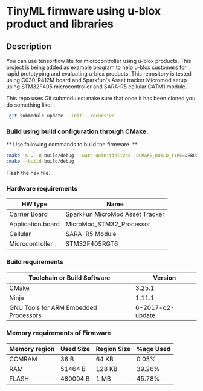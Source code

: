 # TinyML firmware using u-blox product and libraries
## Description
You can use tensorflow lite for microcontroller using u-blox products. This project is being added as example program to help u-blox customers for rapid prototyping and evaluating u-blox products. This repository is tested using C030-R412M board and Sparkfun's Asset tracker Micromod setup using STM32F405 microcontroller and SARA-R5 cellular CATM1 module.

This repo uses Git submodules: make sure that once it has been cloned you do something like:
```sh
 git submodule update --init --recursive
```

### Build using build configuration through CMake.

** Use following commands to build the firmware. **
```sh
cmake -S . -B build/debug --warn-uninitialized -DCMAKE_BUILD_TYPE=DEBUG -DCMAKE_TOOLCHAIN_FILE=toolchain-STM32F405.cmake -GNinja
cmake --build build/debug
```

Flash the hex file.

### Hardware requirements
| HW type | Name |
| ------ | ------ |
| Carrier Board | SparkFun MicroMod Asset Tracker |
| Application board | MicroMod_STM32_Processor |
| Cellular | SARA-R5 Module |
| Microcontroller | STM32F405RGT6 |

### Build requirements
| Toolchain or Build Software | Version |
| ------ | ------ |
| CMake | 3.25.1 |
| Ninja | 1.11.1 |
| GNU Tools for ARM Embedded Processors | 6-2017-q2-update |

### Memory requirements of Firmware
| Memory region |  Used Size   |	Region Size 	|	%age Used |
| ------ | ------ | ------ |  ------  | 
| CCMRAM        |  36 B        |		64 KB      	|	0.05%     |
| RAM       	  |  51464 B     |  	128 KB     	|	39.26%    |
| FLASH      	  |  480004 B    |  	1 MB     	|	45.78%    |


